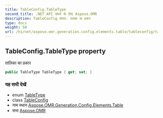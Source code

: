 ```yaml
---
title: TableConfig.TableType
second_title: .NET API संदर्भ के लिए Aspose.OMR
description: TableConfig संपत्त. तलक क प्रकर
type: docs
weight: 50
url: /hi/net/aspose.omr.generation.config.elements.table/tableconfig/tabletype/
---
```

## TableConfig.TableType property

तालिका का प्रकार

```csharp
public TableType TableType { get; set; }
```

### यह सभी देखें

* enum [TableType](../../../aspose.omr.generation.config.enums/tabletype/)
* class [TableConfig](../)
* नाम स्थान [Aspose.OMR.Generation.Config.Elements.Table](../../tableconfig/)
* सभा [Aspose.OMR](../../../)


